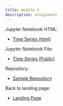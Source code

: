 ```yaml
---
title: module 3
description: assignment
---
```

Jupyter Notebook HTML:
- [Time Series (html)](TimeSeries.html)

Jupyter Notebook File:
- [Time Series (Public)](TimeSeries_Public.ipynb)

Repository:
- [Sample Repository](https://github.com/njrosinski/sample)

Back to landing page:
- [Landing Page](https://njrosinski.github.io)


